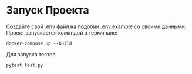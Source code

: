 # Запуск Проекта
Создайте свой .env файл на подобии .env.example со своими данными.
Проект запускается командой в терминале:
```
docker-compose up --build
```
Для запуска тестов:
```
pytest test.py
```
